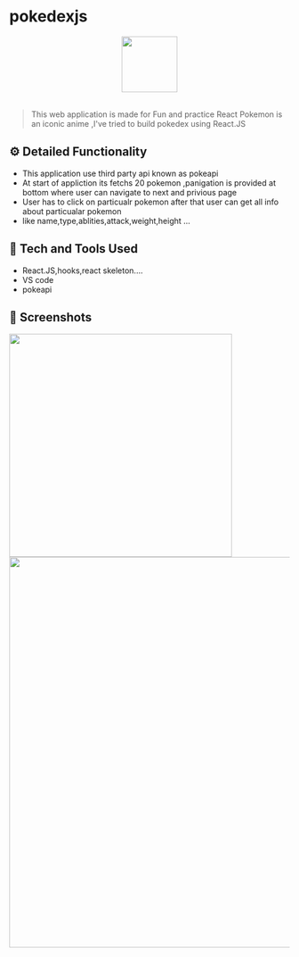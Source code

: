 # pokedexjs
<div align="center">
  <img width="100px" src="https://icons-for-free.com/iconfiles/png/512/pikachu+pokeball+pokemon+icon-1320184857556086253.png"/>
</div>
<br>

> This web application is made for Fun and practice React
> Pokemon is an iconic anime ,I've tried to build pokedex using React.JS

## ⚙️ Detailed Functionality
* This application use third party api known as pokeapi
* At start of appliction its fetchs 20 pokemon ,panigation is provided at bottom where user can navigate to next and privious page
* User has to click on particualr pokemon after that user can get all info about particualar pokemon
* like name,type,ablities,attack,weight,height ...
 
## 🚀 Tech and Tools Used

* React.JS,hooks,react skeleton....
* VS code
* pokeapi


## 📸 Screenshots
<img src="pokedex.png" width='400px' height="auto">
<img src="full.png" width="700px" height=700px">
